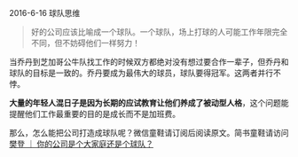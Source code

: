2016-6-16 球队思维
>好的公司应该比喻成一个球队。一个球队，场上打球的人可能工作年限完全不同，但不妨碍他们一样努力！

当乔丹到芝加哥公牛队找工作的时候双方都绝对没有想过要合作一辈子，但乔丹和球队的目标是一致的。乔丹要成为最伟大的球员，球队要得冠军。这两者并行不悖。

**大量的年轻人混日子是因为长期的应试教育让他们养成了被动型人格**，这个问题能提醒他们工作最重要的目的是成长而不是加班费。

那么，怎么能把公司打造成球队呢？微信童鞋请订阅后阅读原文。简书童鞋请访问
[樊登 ｜ 你的公司是个大家庭还是个球队？](https://wap.koudaitong.com/v2/showcase/feature?alias=4575ozu1&spm=m1466033395749425250316431.autoreply&redirect_count=1)